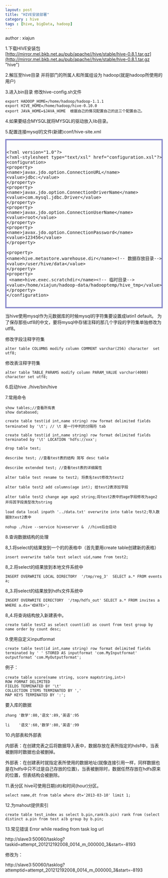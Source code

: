 ```yaml
---
layout: post
title: "HIVE安装部署"
category : hive
tags : [hive, bigData, hadoop]
---
```

author : xiajun

1.下载HIVE安装包 [http://mirror.mel.bkb.net.au/pub/apache//hive/stable/hive-0.8.1.tar.gz](http://mirror.mel.bkb.net.au/pub/apache//hive/stable/hive-0.8.1.tar.gz "hive")

2.解压至hive目录 并将部门的所属人和所属组设为 hadoop(就是hadoop所使用的用户)

3.进入bin目录 修改hive-config.sh文件

	export HADOOP_HOME=/home/hadoop/hadoop-1.1.1
	export HIVE_HOME=/home/hadoop/hive-0.10.0 
	export JAVA_HOME=$JAVA_HOME  根据自己的情况配置自己的这三个配置自己。
4.如果要结合MYSQL就将MYSQL的驱动放入lib目录。

5.配置连接mysql的文件(新建)conf/hive-site.xml

<?prettify lang=xml linenums=true?>
<pre class="prettyprint linenums" id="quine" style="border:4px solid #88c">
<xmp>
<?xml version="1.0"?>
<?xml-stylesheet type="text/xsl" href="configuration.xsl"?>
<configuration>
<property>
<name>javax.jdo.option.ConnectionURL</name>
<value>jdbc:</value>
</property>
<property>
<name>javax.jdo.option.ConnectionDriverName</name>
<value>com.mysql.jdbc.Driver</value>
</property>
<property>
<name>javax.jdo.option.ConnectionUserName</name>
<value>root</value>
</property>
<property>
<name>javax.jdo.option.ConnectionPassword</name>
<value>123456</value>
</property>

<property>
<name>hive.metastore.warehouse.dir</name><!-- 数据存放目录-->
<value>/user/hive/data</value>
</property>
<property>
 <name>hive.exec.scratchdir</name><!-- 临时目录--> 
<value>/home/xiajun/hadoop-data/hadooptemp/hive_tmp</value>
</property>
</configuration></xmp>
</pre>
当hive使用mysql作为元数据库的时候mysql的字符集要设置成latin1   default。
为了保存那些utf8的中文，要将mysql中存储注释的那几个字段的字符集单独修改为utf8。

修改字段注释字符集

	alter table COLUMNS modify column COMMENT varchar(256) character  set utf8;

修改表注释字符集

	alter table TABLE_PARAMS modify column PARAM_VALUE varchar(4000)  character set utf8;
6.启动hive  ./hive/bin/hive

7.常用命令

	show tables;//查看所有表
	show databased;

	create table test(id int,name string) row format delimited fields terminated by '\t'; // \t 是一行中列的分隔符 tab

	create table test(id int,name string) row format delimited fields terminated by '\t' LOCATION 'hdfs://xxx';

	drop table test;

	describe test; //查看test表的结构 简写 desc table

	describe extended test; //查看test表的详细属性 

	alter table test rename to test2; 将表名test修改为test2

	alter table test2 add columns(age int); 给test2表添加字段

	alter table test2 change age age2 string;将test2表中的age字段修改为age2 并将其字段类型改为string

	load data local inpath '../data.txt' overwrite into table test2;导入数据到test2表中

	nohup ./hive --service hiveserver &  //hive后台启动
8.查询数据结构的处理

8_1.将select的结果放到一个的的表格中（首先要用create table创建新的表格）
	
	insert overwrite table test select uid,name from test2;
8_2.将select的结果放到本地文件系统中

	INSERT OVERWRITE LOCAL DIRECTORY  '/tmp/reg_3'  SELECT a.* FROM events a;
8_3.将select的结果放到hdfs文件系统中

	INSERT OVERWRITE DIRECTORY  '/tmp/hdfs_out' SELECT a.* FROM invites a WHERE a.ds='《DATE>';
8_4.将查询结构放入新建表中。

	create table test2 as select count(id) as count from test group by name order by count desc;
9.使用自定义inputformat

	create table test(id int,name string) row format delimited fields terminated by ' ' STORED AS inputformat 'com.MyInputformat'  outputformat 'com.MyOutputformat';
例子：

	create table score(name string, score map《string,int>)
	ROW FORMAT DELIMITED
	FIELDS TERMINATED BY '\t'
	COLLECTION ITEMS TERMINATED BY ','
	MAP KEYS TERMINATED BY ':';
要入库的数据

	zhang '数学':80,'语文':89,'英语':95
	
	li    '语文':60,'数学':80,'英语':99

10.内部表和外部表

内部表：在创建完表之后将数据导入表中，数据存放在表所指定的hdsf中，当表被删除时数据也会被删掉。

外部表：在创建表时就指定表所使用的数据地址(就像连接引用一样，同样数据也是在hdfs中只不过是自己存放的位置)，当表被删除时，数据任然存放在hdfs原来的位置，但表结构会被删除。

11.表分区
hive可使用日期(dt)和时间(hour)分区。

	select name,dt from table where dt='2013-03-10' limit 1;
12.为mahout提供索引

	create table test_index as select b.pin,rank(b.pin) rank from (select distinct a.pin from test a)b group by b.pin;

13.常见错误
	Error while reading from task log url

http://slave3:50060/tasklog?taskid=attempt_201212192008_0014_m_000000_3&start=-8193

修改为：

http://slave3:50060/tasklog?attemptid=attempt_201212192008_0014_m_000000_3&start=-8193